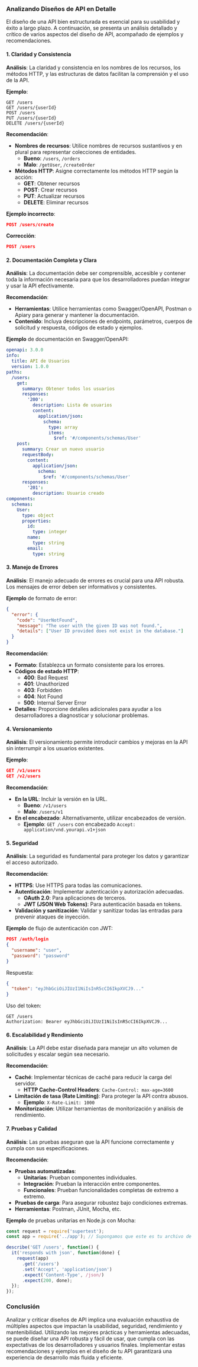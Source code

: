 ### Analizando Diseños de API en Detalle

El diseño de una API bien estructurada es esencial para su usabilidad y éxito a largo plazo. A continuación, se presenta un análisis detallado y crítico de varios aspectos del diseño de API, acompañado de ejemplos y recomendaciones.

#### 1. **Claridad y Consistencia**

**Análisis**:
La claridad y consistencia en los nombres de los recursos, los métodos HTTP, y las estructuras de datos facilitan la comprensión y el uso de la API.

**Ejemplo**:
```http request
GET /users
GET /users/{userId}
POST /users
PUT /users/{userId}
DELETE /users/{userId}
```

**Recomendación**:
- **Nombres de recursos**: Utilice nombres de recursos sustantivos y en plural para representar colecciones de entidades.
    - **Bueno**: `/users`, `/orders`
    - **Malo**: `/getUser`, `/createOrder`
- **Métodos HTTP**: Asigne correctamente los métodos HTTP según la acción:
    - **GET**: Obtener recursos
    - **POST**: Crear recursos
    - **PUT**: Actualizar recursos
    - **DELETE**: Eliminar recursos

**Ejemplo incorrecto**:
```json
POST /users/create
```

**Corrección**:
```json
POST /users
```

#### 2. **Documentación Completa y Clara**

**Análisis**:
La documentación debe ser comprensible, accesible y contener toda la información necesaria para que los desarrolladores puedan integrar y usar la API efectivamente.

**Recomendación**:
- **Herramientas**: Utilice herramientas como Swagger/OpenAPI, Postman o Apiary para generar y mantener la documentación.
- **Contenido**: Incluya descripciones de endpoints, parámetros, cuerpos de solicitud y respuesta, códigos de estado y ejemplos.

**Ejemplo** de documentación en Swagger/OpenAPI:
```yaml
openapi: 3.0.0
info:
  title: API de Usuarios
  version: 1.0.0
paths:
  /users:
    get:
      summary: Obtener todos los usuarios
      responses:
        '200':
          description: Lista de usuarios
          content:
            application/json:
              schema:
                type: array
                items:
                  $ref: '#/components/schemas/User'
    post:
      summary: Crear un nuevo usuario
      requestBody:
        content:
          application/json:
            schema:
              $ref: '#/components/schemas/User'
      responses:
        '201':
          description: Usuario creado
components:
  schemas:
    User:
      type: object
      properties:
        id:
          type: integer
        name:
          type: string
        email:
          type: string
```

#### 3. **Manejo de Errores**

**Análisis**:
El manejo adecuado de errores es crucial para una API robusta. Los mensajes de error deben ser informativos y consistentes.

**Ejemplo** de formato de error:
```json
{
  "error": {
    "code": "UserNotFound",
    "message": "The user with the given ID was not found.",
    "details": ["User ID provided does not exist in the database."]
  }
}
```

**Recomendación**:
- **Formato**: Establezca un formato consistente para los errores.
- **Códigos de estado HTTP**:
    - **400**: Bad Request
    - **401**: Unauthorized
    - **403**: Forbidden
    - **404**: Not Found
    - **500**: Internal Server Error
- **Detalles**: Proporcione detalles adicionales para ayudar a los desarrolladores a diagnosticar y solucionar problemas.

#### 4. **Versionamiento**

**Análisis**:
El versionamiento permite introducir cambios y mejoras en la API sin interrumpir a los usuarios existentes.

**Ejemplo**:
```json
GET /v1/users
GET /v2/users
```

**Recomendación**:
- **En la URL**: Incluir la versión en la URL.
    - **Bueno**: `/v1/users`
    - **Malo**: `/users/v1`
- **En el encabezado**: Alternativamente, utilizar encabezados de versión.
    - **Ejemplo**: `GET /users` con encabezado `Accept: application/vnd.yourapi.v1+json`

#### 5. **Seguridad**

**Análisis**:
La seguridad es fundamental para proteger los datos y garantizar el acceso autorizado.

**Recomendación**:
- **HTTPS**: Use HTTPS para todas las comunicaciones.
- **Autenticación**: Implementar autenticación y autorización adecuadas.
    - **OAuth 2.0**: Para aplicaciones de terceros.
    - **JWT (JSON Web Tokens)**: Para autenticación basada en tokens.
- **Validación y sanitización**: Validar y sanitizar todas las entradas para prevenir ataques de inyección.

**Ejemplo** de flujo de autenticación con JWT:
```json
POST /auth/login
{
  "username": "user",
  "password": "password"
}
```
Respuesta:
```json
{
  "token": "eyJhbGciOiJIUzI1NiIsInR5cCI6IkpXVCJ9..."
}
```
Uso del token:
```http
GET /users
Authorization: Bearer eyJhbGciOiJIUzI1NiIsInR5cCI6IkpXVCJ9...
```

#### 6. **Escalabilidad y Rendimiento**

**Análisis**:
La API debe estar diseñada para manejar un alto volumen de solicitudes y escalar según sea necesario.

**Recomendación**:
- **Caché**: Implementar técnicas de caché para reducir la carga del servidor.
    - **HTTP Cache-Control Headers**: `Cache-Control: max-age=3600`
- **Limitación de tasa (Rate Limiting)**: Para proteger la API contra abusos.
    - **Ejemplo**: `X-Rate-Limit: 1000`
- **Monitorización**: Utilizar herramientas de monitorización y análisis de rendimiento.

#### 7. **Pruebas y Calidad**

**Análisis**:
Las pruebas aseguran que la API funcione correctamente y cumpla con sus especificaciones.

**Recomendación**:
- **Pruebas automatizadas**:
    - **Unitarias**: Prueban componentes individuales.
    - **Integración**: Prueban la interacción entre componentes.
    - **Funcionales**: Prueban funcionalidades completas de extremo a extremo.
- **Pruebas de carga**: Para asegurar robustez bajo condiciones extremas.
- **Herramientas**: Postman, JUnit, Mocha, etc.

**Ejemplo** de pruebas unitarias en Node.js con Mocha:
```javascript
const request = require('supertest');
const app = require('../app'); // Supongamos que este es tu archivo de aplicación

describe('GET /users', function() {
  it('responds with json', function(done) {
    request(app)
      .get('/users')
      .set('Accept', 'application/json')
      .expect('Content-Type', /json/)
      .expect(200, done);
  });
});
```

### Conclusión

Analizar y criticar diseños de API implica una evaluación exhaustiva de múltiples aspectos que impactan la usabilidad, seguridad, rendimiento y mantenibilidad. Utilizando las mejores prácticas y herramientas adecuadas, se puede diseñar una API robusta y fácil de usar, que cumpla con las expectativas de los desarrolladores y usuarios finales. Implementar estas recomendaciones y ejemplos en el diseño de tu API garantizará una experiencia de desarrollo más fluida y eficiente.